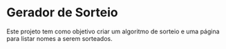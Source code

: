 # Gerador de Sorteio

Este projeto tem como objetivo criar um algoritmo de sorteio e uma página para listar nomes a serem sorteados.